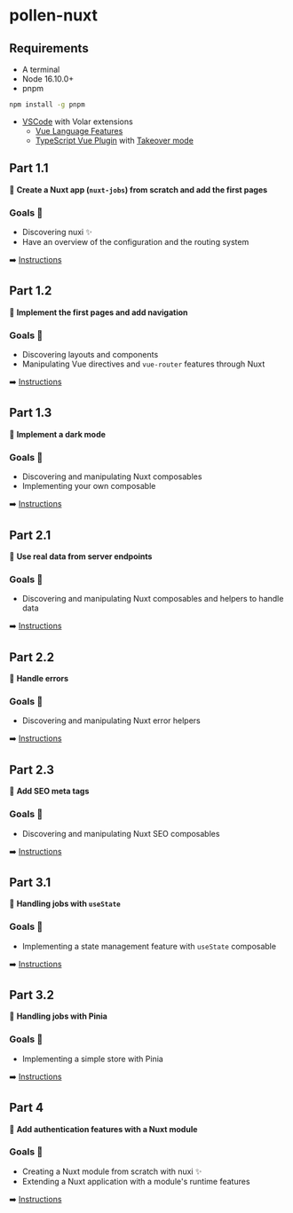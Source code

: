 # pollen-nuxt

## Requirements

-   A terminal
-   Node 16.10.0+
-   pnpm

```bash
npm install -g pnpm
```

-   [VSCode](https://code.visualstudio.com/download) with Volar extensions
    -   [Vue Language Features](https://marketplace.visualstudio.com/items?itemName=Vue.volar)
    -   [TypeScript Vue Plugin](https://marketplace.visualstudio.com/items?itemName=Vue.vscode-typescript-vue-plugin) with [Takeover mode](https://vuejs.org/guide/typescript/overview.html#volar-takeover-mode)

## Part 1.1

🚀 **Create a Nuxt app (`nuxt-jobs`) from scratch and add the first pages**

### Goals 🎯

-   Discovering nuxi ✨
-   Have an overview of the configuration and the routing system

➡️ [Instructions](./instructions/PART-1.1.md)

## Part 1.2

🚀 **Implement the first pages and add navigation**

### Goals 🎯

-   Discovering layouts and components
-   Manipulating Vue directives and `vue-router` features through Nuxt

➡️ [Instructions](./instructions/PART-1.2.md)

## Part 1.3

🚀 **Implement a dark mode**

### Goals 🎯

-   Discovering and manipulating Nuxt composables
-   Implementing your own composable

➡️ [Instructions](./instructions/PART-1.3.md)

## Part 2.1

🚀 **Use real data from server endpoints**

### Goals 🎯

-   Discovering and manipulating Nuxt composables and helpers to handle data

➡️ [Instructions](./instructions/PART-2.1.md)

## Part 2.2

🚀 **Handle errors**

### Goals 🎯

-   Discovering and manipulating Nuxt error helpers

➡️ [Instructions](./instructions/PART-2.2.md)

## Part 2.3

🚀 **Add SEO meta tags**

### Goals 🎯

-   Discovering and manipulating Nuxt SEO composables

➡️ [Instructions](./instructions/PART-2.3.md)

## Part 3.1

🚀 **Handling jobs with `useState`**

### Goals 🎯

-   Implementing a state management feature with `useState` composable

➡️ [Instructions](./instructions/PART-3.1.md)

## Part 3.2

🚀 **Handling jobs with Pinia**

### Goals 🎯

-   Implementing a simple store with Pinia

➡️ [Instructions](./instructions/PART-3.2.md)

## Part 4

🚀 **Add authentication features with a Nuxt module**

### Goals 🎯

-   Creating a Nuxt module from scratch with nuxi ✨
-   Extending a Nuxt application with a module's runtime features

➡️ [Instructions](./instructions/PART-4.md)
